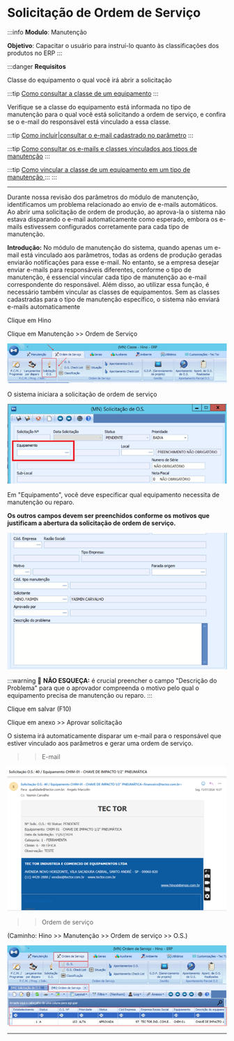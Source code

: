 # Solicitação de Ordem de Serviço

:::info
**Modulo**: Manutenção

**Objetivo**: Capacitar o usuário para instruí-lo quanto às classificações dos produtos no ERP
:::

:::danger
**Requisitos** 

Classe do equipamento o qual você irá abrir a solicitação

:::tip
[Como consultar a classe de um equipamento](verificar-classe-equipamento.md)
:::

Verifique se a classe do equipamento está informada no tipo de manutenção para o qual você está solicitando a ordem de serviço, e confira se o e-mail do responsável está vinculado a essa classe.

:::tip
[Como incluir|consultar o e-mail cadastrado no parâmetro](incluir-consultar-email-parametro.md)
:::

:::tip
[Como consultar os e-mails e classes vinculados aos tipos de manutenção](email-e-tipos-de-manutencao.md)
:::

:::tip
[Como vincular a classe de um equipamento em um tipo de manutenção ](vinculo-classe-equipamento-tipo-manutencao.md)
:::
:::

---

Durante nossa revisão dos parâmetros do módulo de manutenção, identificamos um problema relacionado ao envio de e-mails automáticos. Ao abrir uma solicitação de ordem de produção, ao aprova-la o sistema não estava disparando o e-mail automaticamente como esperado, embora os e-mails estivessem configurados corretamente para cada tipo de manutenção. 

**Introdução:**
No módulo de manutenção do sistema, quando apenas um e-mail está vinculado aos parâmetros, todas as ordens de produção geradas enviarão notificações para esse e-mail. No entanto, se a empresa desejar enviar e-mails para responsáveis diferentes, conforme o tipo de manutenção, é essencial vincular cada tipo de manutenção ao e-mail correspondente do responsável. Além disso, ao utilizar essa função, é necessário também vincular as classes de equipamentos. Sem as classes cadastradas para o tipo de manutenção específico, o sistema não enviará e-mails automaticamente

Clique em Hino

Clique em Manutenção >> Ordem de Serviço

![solicitacao-ordem-servico](./img/solicitacao-ordem-servico/solicitacao-ordem-servico.png) 

O sistema iniciara a solicitação de ordem de serviço 

![solicitacao-ordem-servico-1](./img/solicitacao-ordem-servico/solicitacao-ordem-servico-1.png)

Em "Equipamento", você deve especificar qual equipamento necessita de manutenção ou reparo.

**Os outros campos devem ser preenchidos conforme os motivos que justificam a abertura da solicitação de ordem de serviço.**

![solicitacao-ordem-servico-2](./img/solicitacao-ordem-servico/solicitacao-ordem-servico-2.png)

:::warning
📢 **NÃO ESQUEÇA:**  é crucial preencher o campo "Descrição do Problema" para que o aprovador compreenda o motivo pelo qual o equipamento precisa de manutenção ou reparo.
:::

Clique em salvar (F10) 

Clique em anexo >> Aprovar solicitação 

O sistema irá automaticamente disparar um e-mail para o responsável que estiver vinculado aos parâmetros e gerar uma ordem de serviço.

>> E-mail 

![solicitacao-ordem-servico-3](./img/solicitacao-ordem-servico/solicitacao-ordem-servico-3.png)

>> Ordem de serviço 

(Caminho: Hino >> Manutenção >> Ordem de serviço >> O.S.) 

![solicitacao-ordem-servico-4](./img/solicitacao-ordem-servico/solicitacao-ordem-servico-4.png)

---